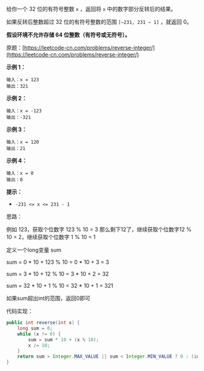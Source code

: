 给你一个 32 位的有符号整数 `x` ，返回将 `x` 中的数字部分反转后的结果。

如果反转后整数超过 32 位的有符号整数的范围 `[−231, 231 − 1]` ，就返回 0。

**假设环境不允许存储 64 位整数（有符号或无符号）。**

原题：[https://leetcode-cn.com/problems/reverse-integer/](https://leetcode-cn.com/problems/reverse-integer/)

**示例 1：**

```
输入：x = 123
输出：321
```

**示例 2：**

```
输入：x = -123
输出：-321
```

**示例 3：**

```
输入：x = 120
输出：21
```

**示例 4：**

```
输入：x = 0
输出：0
```

**提示：**

- `-231 <= x <= 231 - 1`

思路：

例如 123，获取个位数字 123 % 10 = 3  那么剩下12了，继续获取个位数字12 % 10 = 2，继续获取个位数字 1 % 10 = 1

定义一个long变量 sum

sum = 0 * 10 + 123 % 10 = 0 * 10 + 3 = 3

sum = 3 * 10 + 12 % 10 = 3 * 10 + 2 = 32

sum = 32 * 10 + 1 % 10 = 32 * 10 + 1 = 321

如果sum超出int的范围，返回0即可

代码实现：

```java
public int reverse(int x) {
    long sum = 0;
    while (x != 0) {
        sum = sum * 10 + (x % 10);
        x /= 10;
    }
    return sum > Integer.MAX_VALUE || sum < Integer.MIN_VALUE ? 0 : (int)sum;
}
```